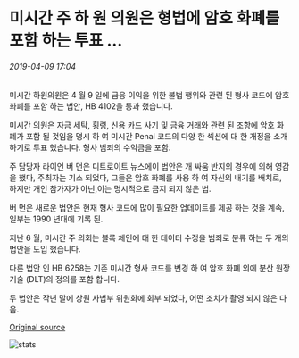 # 미시간 주 하 원 의원은 형법에 암호 화폐를 포함 하는 투표 ...

###### 2019-04-09 17:04

미시간 하원의원은 4 월 9 일에 금융 이익을 위한 불법 행위와 관련 된 형사 코드에 암호 화폐를 포함 하는 법안, HB 4102을 통과 했습니다.

미시간 의원은 자금 세탁, 횡령, 신용 카드 사기 및 금융 거래와 관련 된 조항에 암호 화폐가 포함 될 것임을 명시 하 여 미시간 Penal 코드의 다양 한 섹션에 대 한 개정을 소개 하기로 투표 했습니다. 형사 범죄의 수익금을 포함.

주 담당자 라이언 버 먼은 디트로이트 뉴스에이 법안은 개 싸움 반지의 경우에 의해 영감을 했다, 주최자는 기소 되었다, 그들은 암호 화폐를 사용 하 여 자신의 내기를 배치로, 하지만 개인 참가자가 아닌,이는 명시적으로 금지 되지 않은 법.

버 먼은 새로운 법안은 현재 형사 코드에 많이 필요한 업데이트를 제공 하는 것을 계속, 일부는 1990 년대에 기록 된.

지난 6 월, 미시간 주 의회는 블록 체인에 대 한 데이터 수정을 범죄로 분류 하는 두 개의 법안을 도입 했습니다.

다른 법안 인 HB 6258는 기존 미시간 형사 코드를 변경 하 여 암호 화폐 외에 분산 원장 기술 (DLT)의 정의를 포함 합니다.

두 법안은 작년 말에 상원 사법부 위원회에 회부 되었다, 어떤 조치가 촬영 되지 않은 다음.

[Original source](https://cointelegraph.com/news/michigan-house-of-representatives-votes-to-include-cryptocurrencies-in-criminal-laws)

![stats](https://c.statcounter.com/11760860/0/a89fa40b/1/ "stats")